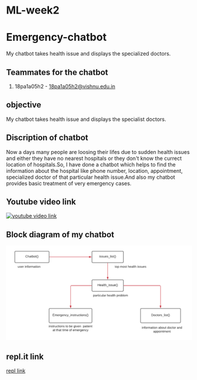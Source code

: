 # ML-week2
# Emergency-chatbot
My chatbot takes health issue and displays the specialized doctors.

## Teammates for the chatbot
1. 18pa1a05h2 - 18pa1a05h2@vishnu.edu.in

## objective
My chatbot takes health issue and displays the specialist doctors.

## Discription of chatbot
Now a days many people are loosing their lifes due to sudden health issues and either they have no nearest hospitals or they don't know the currect location of hospitals.So, I have done a chatbot which helps to find the information about the hospital like phone number, location, appointment, specialized doctor of that particular health issue.And also my chatbot provides basic treatment of very emergency cases.

## Youtube video link
 [![youtube video link](https://img.youtube.com/vi/MQtfDaP5tck/0.jpg)](https://www.youtube.com/watch?v=MQtfDaP5tck)


## Block diagram of my chatbot
 ![Block diagram](https://raw.githubusercontent.com/18pa1a05h2/MLchatbot/main/Blank%20diagram.png)

## repl.it link
[repl link](https://Mlwebpage.18pa1a05h2yagna.repl.co)
